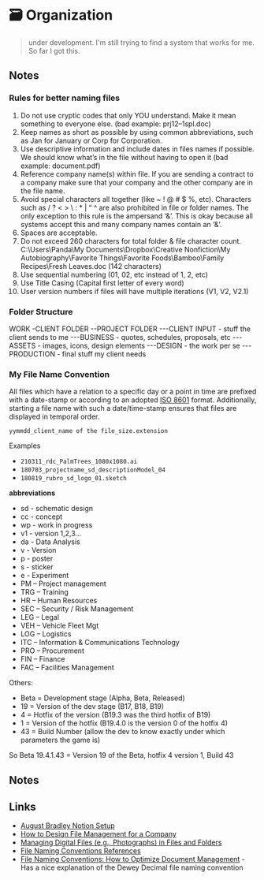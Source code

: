 # 🗃 Organization

> under development. I'm still trying to find a system that works for me. So far I got this.

## Notes

### Rules for better naming files

1. Do not use cryptic codes that only YOU understand. Make it mean something to everyone else. (bad example: prj12–1spl.doc)
2. Keep names as short as possible by using common abbreviations, such as Jan for January or Corp for Corporation.
3. Use descriptive information and include dates in files names if possible. We should know what’s in the file without having to open it (bad example: document.pdf)
4. Reference company name(s) within file. If you are sending a contract to a company make sure that your company and the other company are in the file name.
5. Avoid special characters all together (like ~ ! @ # $ %, etc). Characters such as / ? < > \ : * | “ ^ are also prohibited in file or folder names. The only exception to this rule is the ampersand ‘&’. This is okay because all systems accept this and many company names contain an ‘&’.
6. Spaces are acceptable.
7. Do not exceed 260 characters for total folder & file character count. C:\Users\Panda\My Documents\Dropbox\Creative Nonfiction\My Autobiography\Favorite Things\Favorite Foods\Bamboo\Family Recipes\Fresh Leaves.doc (142 characters)
8. Use sequential numbering (01, 02, etc instead of 1, 2, etc)
9. Use Title Casing (Capital first letter of every word)
10. User version numbers if files will have multiple iterations (V1, V2, V2.1)

### Folder Structure

WORK
-CLIENT FOLDER
--PROJECT FOLDER
---CLIENT INPUT - stuff the client sends to me
---BUSINESS - quotes, schedules, proposals, etc
---ASSETS - images, icons, design elements
---DESIGN - the work per se
---PRODUCTION - final stuff my client needs


### My File Name Convention

All files which have a relation to a specific day or a point in time are prefixed with a date-stamp or according to an adopted [ISO 8601](https://en.wikipedia.org/wiki/ISO_8601) format. Additionally, starting a file name with such a date/time-stamp ensures that files are displayed in temporal order.

`yymmdd_client_name of the file_size.extension`

Examples

* `210311_rdc_PalmTrees_1080x1080.ai`
* `180703_projectname_sd_descriptionModel_04`
* `180819_rubro_sd_logo_01.sketch`


**abbreviations**

* sd - schematic design
* cc - concept
* wp - work in progress
* v1 - version 1,2,3…
* da - Data Analysis
* v - Version
* p - poster
* s - sticker
* e - Experiment
* PM – Project management
* TRG – Training
* HR – Human Resources
* SEC – Security / Risk Management
* LEG – Legal
* VEH – Vehicle Fleet Mgt
* LOG – Logistics
* ITC – Information & Communications Technology
* PRO – Procurement
* FIN – Finance
* FAC – Facilities Management

Others:

* Beta = Development stage \(Alpha, Beta, Released\)
* 19 = Version of the dev stage \(B17, B18, B19\)
* 4 = Hotfix of the version \(B19.3 was the third hotfix of B19\)
* 1 = Version of the hotfix \(B19.4.0 is the version 0 of the hotfix 4\)
* 43 = Build Number \(allow the dev to know exactly under which parameters the game is\)

So Beta 19.4.1.43 = Version 19 of the Beta, hotfix 4 version 1, Build 43

## Notes

## Links

* [August Bradley Notion Setup](https://www.youtube.com/watch?v=4-TYSah25UM)
* [How to Design File Management for a Company](https://karl-voit.at/2021/01/11/company-file-management/)
* [Managing Digital Files (e.g., Photographs) in Files and Folders](https://karl-voit.at/managing-digital-photographs/)
* [File Naming Conventions References](https://www.exadox.com/index.php?url=en/filenaming-conventions)
* [File Naming Conventions: How to Optimize Document Management](https://www.process.st/file-naming-conventions/) - Has a nice explanation of the Dewey Decimal file naming convention
